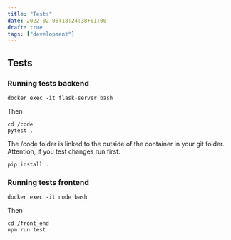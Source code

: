 ```yaml
---
title: "Tests"
date: 2022-02-08T18:24:38+01:00
draft: true
tags: ["development"]
---
```


## Tests

### Running tests backend

```
docker exec -it flask-server bash
```
Then

```
cd /code
pytest .
```
The /code folder is linked to the outside of the container in your git folder.
Attention, if you test changes run first:
```
pip install .
```

### Running tests frontend
```
docker exec -it node bash
```
Then

```
cd /front_end
npm run test
```